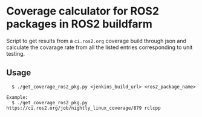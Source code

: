 # Coverage calculator for ROS2 packages in ROS2 buildfarm

Script to get results from a `ci.ros2.org` coverage build through json and
calculate the covarage rate from all the listed entries corresponding to
unit testing.

## Usage

```
  $ ./get_coverage_ros2_pkg.py <jenkins_build_url> <ros2_package_name>

Example:
  $ ./get_coverage_ros2_pkg.py https://ci.ros2.org/job/nightly_linux_coverage/879 rclcpp
```
